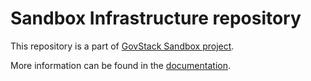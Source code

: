 # Sandbox Infrastructure repository

This repository is a part of [GovStack Sandbox project](https://github.com/GovStackWorkingGroup/sandbox).

More information can be found in the [documentation](https://oleksii-1.gitbook.io/sandbox-infra/). 

